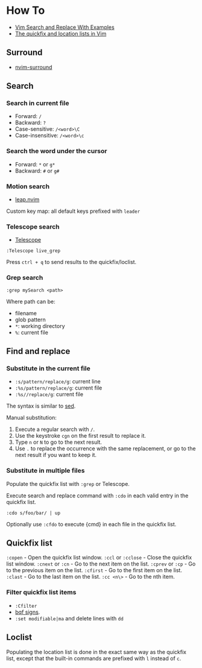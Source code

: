 # How To

- [Vim Search and Replace With Examples](https://thevaluable.dev/vim-search-find-replace/)
- [The quickfix and location lists in Vim](https://freshman.tech/vim-quickfix-and-location-list/)

## Surround

- [nvim-surround](https://github.com/kylechui/nvim-surround/blob/v1.0.0/README.md#rocket-usage)

## Search

### Search in current file

- Forward: `/` 
- Backward: `?`
- Case-sensitive: `/<word>\C`
- Case-insensitive: `/<word>\c`

### Search the word under the cursor

- Forward: `*` or `g*` 
- Backward: `#` or `g#`

### Motion search

- [leap.nvim](https://github.com/ggandor/leap.nvim#how-to-use-it-tldr)

Custom key map: all default keys prefixed with `leader`

### Telescope search

- [Telescope](https://github.com/nvim-telescope/telescope.nvim#usage)

```vim
:Telescope live_grep
```

Press `ctrl + q` to send results to the quickfix/loclist.

### Grep search 

```vim
:grep mySearch <path>
```

Where path can be:

- filename
- glob pattern
- `*`: working directory
- `%`: current file

## Find and replace

### Substitute in the current file

- `:s/pattern/replace/g`: current line
- `:%s/pattern/replace/g`: current file
- `:%s//replace/g`: current file

The syntax is similar to [sed](https://www.gnu.org/software/sed/manual/sed.html#sed-regular-expressions).

Manual substitution:

1. Execute a regular search with `/`.
2. Use the keystroke `cgn` on the first result to replace it.
3. Type `n` or `N` to go to the next result.
4. Use `.` to replace the occurrence with the same replacement, or go to the next result if you want to keep it.

### Substitute in multiple files

Populate the quickfix list with `:grep` or Telescope.

Execute search and replace command with `:cdo` in each valid entry in the quickfix list.

```vim
:cdo s/foo/bar/ | up
```

Optionally use `:cfdo` to execute {cmd} in each file in the quickfix list.

## Quickfix list

  `:copen` - Open the quickfix list window.
  `:ccl` or `:cclose` - Close the quickfix list window.
  `:cnext` or `:cn` - Go to the next item on the list.
  `:cprev` or `:cp` - Go to the previous item on the list.
  `:cfirst` - Go to the first item on the list.
  `:clast` - Go to the last item on the list.
  `:cc <n\>` - Go to the nth item.

### Filter quickfix list items

- `:Cfilter` 
- [bqf signs](https://github.com/kevinhwang91/nvim-bqf#filter-with-signs).
- `:set modifiable|ma` and delete lines with `dd`

## Loclist

Populating the location list is done in the exact same way as the quickfix list, except that 
the built-in commands are prefixed with `l` instead of `c`.

